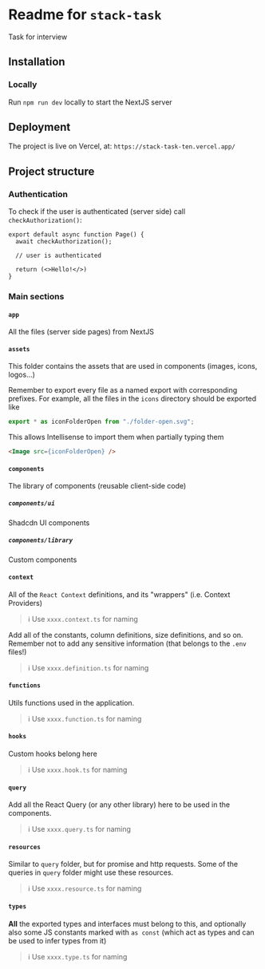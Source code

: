 # Readme for `stack-task`
Task for interview

## Installation

### Locally
Run `npm run dev` locally to start the NextJS server

## Deployment

The project is live on Vercel, at: `https://stack-task-ten.vercel.app/`


## Project structure

### Authentication
To check if the user is authenticated (server side) call `checkAuthorization()`:

```tsx
export default async function Page() {
  await checkAuthorization();

  // user is authenticated

  return (<>Hello!</>)
}
```

### Main sections

#### `app`
All the files (server side pages) from NextJS

#### `assets`
This folder contains the assets that are used in components (images, icons, logos...)

Remember to export every file as a named export with corresponding prefixes. For example, all the files in the `icons` directory
should be exported like
```ts
export * as iconFolderOpen from "./folder-open.svg";
```

This allows Intellisense to import them when partially typing them
```html
<Image src={iconFolderOpen} />
```

#### `components`
The library of components (reusable client-side code)
##### `components/ui`
Shadcdn UI components
##### `components/library`
Custom components

#### `context`
All of the `React Context` definitions, and its "wrappers" (i.e. Context Providers)
> ℹ️  Use `xxxx.context.ts` for naming

Add all of the constants, column definitions, size definitions, and so on.
Remember not to add any sensitive information (that belongs to the `.env` files!)

> ℹ️  Use `xxxx.definition.ts` for naming

#### `functions`
Utils functions used in the application.

> ℹ️  Use `xxxx.function.ts` for naming

#### `hooks`
Custom hooks belong here
> ℹ️  Use `xxxx.hook.ts` for naming

#### `query`
Add all the React Query (or any other library) here to be used in the components.
> ℹ️  Use `xxxx.query.ts` for naming

#### `resources`
Similar to `query` folder, but for promise and http requests.
Some of the queries in `query` folder might use these resources.
> ℹ️ Use `xxxx.resource.ts` for naming


#### `types`
**All** the exported types and interfaces must belong to this, and optionally also some JS constants marked with `as const` (which act as types and can be used to infer types from it)

> ℹ️ Use `xxxx.type.ts` for naming
